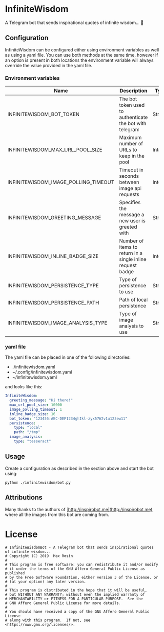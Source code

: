 # InfiniteWisdom
A Telegram bot that sends inspirational quotes of infinite wisdom... 🥠

## Configuration

InfiniteWisdom can be configured either using environment variables
as well as using a yaml file. You can use both methods at the same time, 
however if an option is present in both locations the environment variable
will always override the value provided in the yaml file. 

### Environment variables

| Name                        | Description                              | Type     | Default                                |
|-----------------------------|------------------------------------------|----------|----------------------------------------|
| INFINITEWISDOM_BOT_TOKEN                   | The bot token used to authenticate the bot with telegram | String | `-` |
| INFINITEWISDOM_MAX_URL_POOL_SIZE           | Maximum number of URLs to keep in the pool | Integer | `10000` |
| INFINITEWISDOM_IMAGE_POLLING_TIMEOUT       | Timeout in seconds between image api requests | Integer | `1` |
| INFINITEWISDOM_GREETING_MESSAGE            | Specifies the message a new user is greeted with | String | `Send /inspire for more inspiration :) Or use @InfiniteWisdomBot in a group chat and select one of the suggestions.` |
| INFINITEWISDOM_INLINE_BADGE_SIZE           | Number of items to return in a single inline request badge | Integer | `16` |
| INFINITEWISDOM_PERSISTENCE_TYPE            | Type of persistence to use | String | `local` |
| INFINITEWISDOM_PERSISTENCE_PATH            | Path of local persistence | String | `/tmp` |
| INFINITEWISDOM_IMAGE_ANALYSIS_TYPE         | Type of image analysis to use | String | `None` |

### yaml file

The yaml file can be placed in one of the following directories:

- ./infinitewisdom.yaml
- ~/.config/infinitewisdom.yaml
- ~/infinitewisdom.yaml

and looks like this:

```yaml
InfiniteWisdom:
  greeting_message: "Hi there!"
  max_url_pool_size: 10000
  image_polling_timeout: 1
  inline_badge_size: 16
  bot_token: "123456:ABC-DEF1234ghIkl-zyx57W2v1u123ew11"
  persistence:
    type: "local"
    path: "/tmp"
  image_analysis:
    type: "tesseract"
```

## Usage

Create a configuration as described in the section above and start 
the bot using:

```shell
python ./infinitewisdom/bot.py
```

## Attributions
Many thanks to the authors of [http://inspirobot.me](http://inspirobot.me)
where all the images from this bot are coming from.

# License

```text
# InfiniteWisdomBot - A Telegram bot that sends inspirational quotes of infinite wisdom...
# Copyright (C) 2019  Max Rosin
#
# This program is free software: you can redistribute it and/or modify
# it under the terms of the GNU Affero General Public License as published
# by the Free Software Foundation, either version 3 of the License, or
# (at your option) any later version.
#
# This program is distributed in the hope that it will be useful,
# but WITHOUT ANY WARRANTY; without even the implied warranty of
# MERCHANTABILITY or FITNESS FOR A PARTICULAR PURPOSE.  See the
# GNU Affero General Public License for more details.
#
# You should have received a copy of the GNU Affero General Public License
# along with this program.  If not, see <https://www.gnu.org/licenses/>.
```